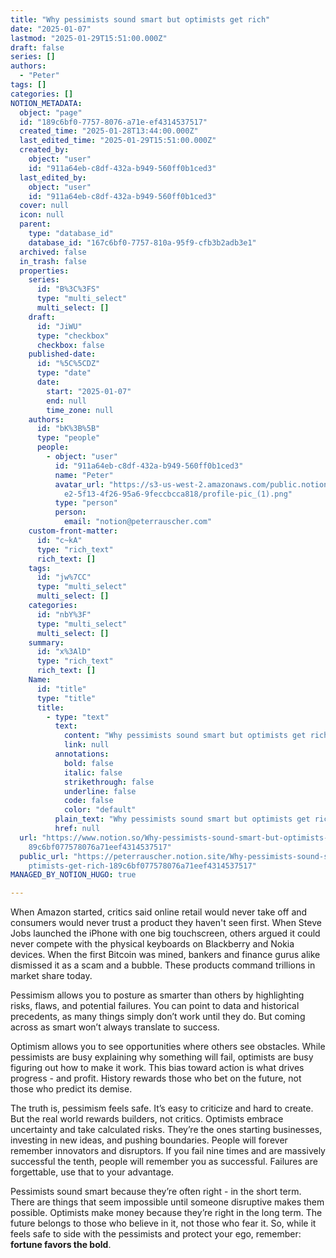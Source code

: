 ```yaml
---
title: "Why pessimists sound smart but optimists get rich"
date: "2025-01-07"
lastmod: "2025-01-29T15:51:00.000Z"
draft: false
series: []
authors:
  - "Peter"
tags: []
categories: []
NOTION_METADATA:
  object: "page"
  id: "189c6bf0-7757-8076-a71e-ef4314537517"
  created_time: "2025-01-28T13:44:00.000Z"
  last_edited_time: "2025-01-29T15:51:00.000Z"
  created_by:
    object: "user"
    id: "911a64eb-c8df-432a-b949-560ff0b1ced3"
  last_edited_by:
    object: "user"
    id: "911a64eb-c8df-432a-b949-560ff0b1ced3"
  cover: null
  icon: null
  parent:
    type: "database_id"
    database_id: "167c6bf0-7757-810a-95f9-cfb3b2adb3e1"
  archived: false
  in_trash: false
  properties:
    series:
      id: "B%3C%3FS"
      type: "multi_select"
      multi_select: []
    draft:
      id: "JiWU"
      type: "checkbox"
      checkbox: false
    published-date:
      id: "%5C%5CDZ"
      type: "date"
      date:
        start: "2025-01-07"
        end: null
        time_zone: null
    authors:
      id: "bK%3B%5B"
      type: "people"
      people:
        - object: "user"
          id: "911a64eb-c8df-432a-b949-560ff0b1ced3"
          name: "Peter"
          avatar_url: "https://s3-us-west-2.amazonaws.com/public.notion-static.com/c7114a\
            e2-5f13-4f26-95a6-9feccbcca818/profile-pic_(1).png"
          type: "person"
          person:
            email: "notion@peterrauscher.com"
    custom-front-matter:
      id: "c~kA"
      type: "rich_text"
      rich_text: []
    tags:
      id: "jw%7CC"
      type: "multi_select"
      multi_select: []
    categories:
      id: "nbY%3F"
      type: "multi_select"
      multi_select: []
    summary:
      id: "x%3AlD"
      type: "rich_text"
      rich_text: []
    Name:
      id: "title"
      type: "title"
      title:
        - type: "text"
          text:
            content: "Why pessimists sound smart but optimists get rich"
            link: null
          annotations:
            bold: false
            italic: false
            strikethrough: false
            underline: false
            code: false
            color: "default"
          plain_text: "Why pessimists sound smart but optimists get rich"
          href: null
  url: "https://www.notion.so/Why-pessimists-sound-smart-but-optimists-get-rich-1\
    89c6bf077578076a71eef4314537517"
  public_url: "https://peterrauscher.notion.site/Why-pessimists-sound-smart-but-o\
    ptimists-get-rich-189c6bf077578076a71eef4314537517"
MANAGED_BY_NOTION_HUGO: true

---
```



When Amazon started, critics said online retail would never take off and consumers would never trust a product they haven't seen first. When Steve Jobs launched the iPhone with one big touchscreen, others argued it could never compete with the physical keyboards on Blackberry and Nokia devices. When the first Bitcoin was mined, bankers and finance gurus alike dismissed it as a scam and a bubble. These products command trillions in market share today.


Pessimism allows you to posture as smarter than others by highlighting risks, flaws, and potential failures. You can point to data and historical precedents, as many things simply don’t work until they do. But coming across as smart won’t always translate to success.


Optimism allows you to see opportunities where others see obstacles. While pessimists are busy explaining why something will fail, optimists are busy figuring out how to make it work. This bias toward action is what drives progress - and profit. History rewards those who bet on the future, not those who predict its demise.


The truth is, pessimism feels safe. It’s easy to criticize and hard to create. But the real world rewards builders, not critics. Optimists embrace uncertainty and take calculated risks. They’re the ones starting businesses, investing in new ideas, and pushing boundaries. People will forever remember innovators and disruptors. If you fail nine times and are massively successful the tenth, people will remember you as successful. Failures are forgettable, use that to your advantage.


Pessimists sound smart because they’re often right - in the short term. There are things that seem impossible until someone disruptive makes them possible. Optimists make money because they’re right in the long term. The future belongs to those who believe in it, not those who fear it. So, while it feels safe to side with the pessimists and protect your ego, remember: **fortune favors the bold**.

